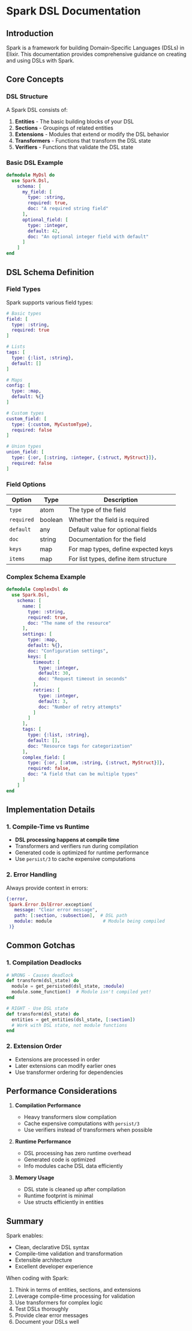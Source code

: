 # Spark DSL Documentation

## Introduction

Spark is a framework for building Domain-Specific Languages (DSLs) in Elixir. This documentation provides comprehensive guidance on creating and using DSLs with Spark.

## Core Concepts

### DSL Structure

A Spark DSL consists of:

1. **Entities** - The basic building blocks of your DSL
2. **Sections** - Groupings of related entities
3. **Extensions** - Modules that extend or modify the DSL behavior
4. **Transformers** - Functions that transform the DSL state
5. **Verifiers** - Functions that validate the DSL state

### Basic DSL Example

```elixir
defmodule MyDsl do
  use Spark.Dsl, 
    schema: [
      my_field: [
        type: :string,
        required: true,
        doc: "A required string field"
      ],
      optional_field: [
        type: :integer,
        default: 42,
        doc: "An optional integer field with default"
      ]
    ]
end
```

## DSL Schema Definition

### Field Types

Spark supports various field types:

```elixir
# Basic types
field: [
  type: :string,
  required: true
]

# Lists
tags: [
  type: {:list, :string},
  default: []
]

# Maps
config: [
  type: :map,
  default: %{}
]

# Custom types
custom_field: [
  type: {:custom, MyCustomType},
  required: false
]

# Union types
union_field: [
  type: {:or, [:string, :integer, {:struct, MyStruct}]},
  required: false
]
```

### Field Options

| Option | Type | Description |
|--------|------|-------------|
| `type` | atom | The type of the field |
| `required` | boolean | Whether the field is required |
| `default` | any | Default value for optional fields |
| `doc` | string | Documentation for the field |
| `keys` | map | For map types, define expected keys |
| `items` | map | For list types, define item structure |

### Complex Schema Example

```elixir
defmodule ComplexDsl do
  use Spark.Dsl,
    schema: [
      name: [
        type: :string,
        required: true,
        doc: "The name of the resource"
      ],
      settings: [
        type: :map,
        default: %{},
        doc: "Configuration settings",
        keys: [
          timeout: [
            type: :integer,
            default: 30,
            doc: "Request timeout in seconds"
          ],
          retries: [
            type: :integer,
            default: 3,
            doc: "Number of retry attempts"
          ]
        ]
      ],
      tags: [
        type: {:list, :string},
        default: [],
        doc: "Resource tags for categorization"
      ],
      complex_field: [
        type: {:or, [:atom, :string, {:struct, MyStruct}]},
        required: false,
        doc: "A field that can be multiple types"
      ]
    ]
end
```

## Implementation Details

### 1. Compile-Time vs Runtime

- **DSL processing happens at compile time**
- Transformers and verifiers run during compilation
- Generated code is optimized for runtime performance
- Use `persist/3` to cache expensive computations

### 2. Error Handling

Always provide context in errors:
```elixir
{:error,
 Spark.Error.DslError.exception(
   message: "Clear error message",
   path: [:section, :subsection],  # DSL path
   module: module                   # Module being compiled
 )}
```

## Common Gotchas

### 1. Compilation Deadlocks
```elixir
# WRONG - Causes deadlock
def transform(dsl_state) do
  module = get_persisted(dsl_state, :module)
  module.some_function()  # Module isn't compiled yet!
end

# RIGHT - Use DSL state
def transform(dsl_state) do
  entities = get_entities(dsl_state, [:section])
  # Work with DSL state, not module functions
end
```

### 2. Extension Order
- Extensions are processed in order
- Later extensions can modify earlier ones
- Use transformer ordering for dependencies

## Performance Considerations

1. **Compilation Performance**
   - Heavy transformers slow compilation
   - Cache expensive computations with `persist/3`
   - Use verifiers instead of transformers when possible

2. **Runtime Performance**
   - DSL processing has zero runtime overhead
   - Generated code is optimized
   - Info modules cache DSL data efficiently

3. **Memory Usage**
   - DSL state is cleaned up after compilation
   - Runtime footprint is minimal
   - Use structs efficiently in entities

## Summary

Spark enables:
- Clean, declarative DSL syntax
- Compile-time validation and transformation
- Extensible architecture
- Excellent developer experience

When coding with Spark:
1. Think in terms of entities, sections, and extensions
2. Leverage compile-time processing for validation
3. Use transformers for complex logic
4. Test DSLs thoroughly
5. Provide clear error messages
6. Document your DSLs well